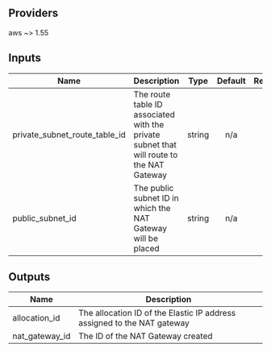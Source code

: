 ## Providers
aws ~> 1.55

<!-- BEGINNING OF PRE-COMMIT-TERRAFORM DOCS HOOK -->
## Inputs

| Name | Description | Type | Default | Required |
|------|-------------|:----:|:-----:|:-----:|
| private\_subnet\_route\_table\_id | The route table ID associated with the private subnet that will route to the NAT Gateway | string | n/a | yes |
| public\_subnet\_id | The public subnet ID in which the NAT Gateway will be placed | string | n/a | yes |


## Outputs

| Name | Description |
|------|-------------|
| allocation\_id | The allocation ID of the Elastic IP address assigned to the NAT gateway |
| nat\_gateway\_id | The ID of the NAT Gateway created |

<!-- END OF PRE-COMMIT-TERRAFORM DOCS HOOK -->

